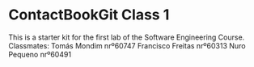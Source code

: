# ContactBookGit Class 1
This is a starter kit for the first lab of the Software Engineering Course.
Classmates:
Tomás Mondim nrº60747
Francisco Freitas nrº60313
Nuro Pequeno nrº60491

